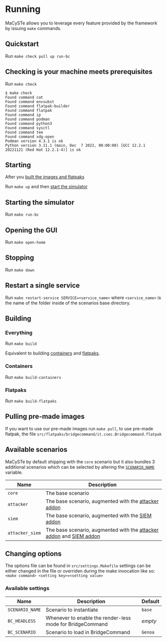 # Running

MaCySTe allows you to leverage every feature provided by the framework by issuing `make` commands.

## Quickstart

Run `make check pull up run-bc`

## Checking is your machine meets prerequisites

Run `make check`

```
$ make check
Found command cat
Found command envsubst
Found command flatpak-builder
Found command flatpak
Found command ip
Found command podman
Found command python3
Found command sysctl
Found command tee
Found command xdg-open
Podman version 4.3.1 is ok
Python version 3.11.1 (main, Dec  7 2022, 00:00:00) [GCC 12.2.1 20221121 (Red Hat 12.2.1-4)] is ok
```

## Starting

After you [built the images and flatpaks](#building)

Run `make up` and then [start the simulator](#starting-the-simulator)

## Starting the simulator

Run `make run-bc`

## Opening the GUI

Run `make open-home`

## Stopping

Run `make down`

## Restart a single service

Run `make restart-service SERVICE=<service_name>` where `<service_name>` is the name of the folder inside of the scenarios base directory.

## Building

### Everything

Run `make build`

Equivalent to building [containers](#containers) and [flatpaks](#flatpaks).

### Containers

Run `make build-containers`

### Flatpaks

Run `make build-flatpaks`

## Pulling pre-made images

If you want to use our pre-made images run `make pull`, to use pre-made flatpak, the file `src/flatpaks/bridgecommand/it.csec.Bridgecommand.flatpak`

## Available scenarios

MaCySTe by default shipping with the `core` scenario but it also bundles 3 additional scenarios which can be selected by altering the [`SCENARIO_NAME`](#changing-options) variable.

|Name|Description|
|---|---|
|`core`|The base scenario|
|`attacker`|The base scenario, augmented with the [attacker addon](../reference/addon-attacker.md)|
|`siem`|The base scenario, augmented with the [SIEM addon](../reference/addon-siem.md)|
|`attacker_siem`|The base scenario, augmented with the [attacker addon](../reference/addon-attacker.md) and [SIEM addon](../reference/addon-siem.md)|

## Changing options

The options file can be found in `src/settings.Makefile` settings can be either changed in the file or overriden during the make invocation like so: `<make command> <setting key>=<setting value>`

### Available settings

|Name|Description|Default|
|----|-----------|-------|
|`SCENARIO_NAME`|Scenario to instantiate|`base`|
|`BC_HEADLESS`|Whenever to enable the render-less mode for BridgeCommand|_empty_|
|`BC_SCENARIO`|Scenario to load in BridgeCommand|`Genoa`|
